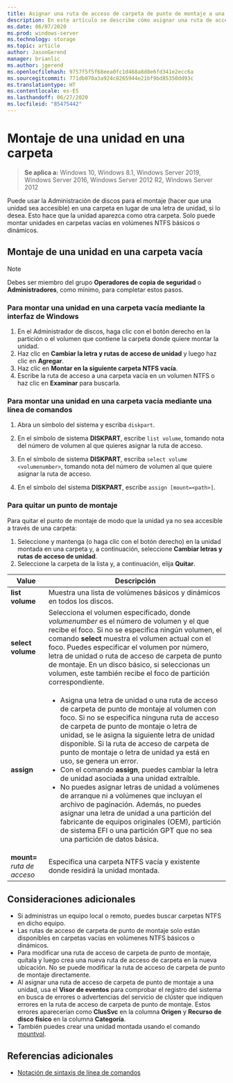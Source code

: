 ```yaml
---
title: Asignar una ruta de acceso de carpeta de punto de montaje a una unidad
description: En este artículo se describe cómo asignar una ruta de acceso de carpeta de punto de montaje (en lugar de una letra de unidad) a una unidad.
ms.date: 06/07/2020
ms.prod: windows-server
ms.technology: storage
ms.topic: article
author: JasonGerend
manager: brianlic
ms.author: jgerend
ms.openlocfilehash: 9757f5f5f68eea0fc1d468a8d8e6fd341e2ecc6a
ms.sourcegitcommit: 771db070a3a924c8265944e21bf9bd85350dd93c
ms.translationtype: HT
ms.contentlocale: es-ES
ms.lasthandoff: 06/27/2020
ms.locfileid: "85475442"
---
```

# <a name="mount-a-drive-in-a-folder"></a>Montaje de una unidad en una carpeta

> **Se aplica a:** Windows 10, Windows 8.1, Windows Server 2019, Windows Server 2016, Windows Server 2012 R2, Windows Server 2012

Puede usar la Administración de discos para el montaje (hacer que una unidad sea accesible) en una carpeta en lugar de una letra de unidad, si lo desea. Esto hace que la unidad aparezca como otra carpeta. Solo puede montar unidades en carpetas vacías en volúmenes NTFS básicos o dinámicos.

## <a name="mounting-a-drive-in-an-empty-folder"></a>Montaje de una unidad en una carpeta vacía

> [!NOTE]
> Debes ser miembro del grupo **Operadores de copia de seguridad** o **Administradores**, como mínimo, para completar estos pasos.

### <a name="to-mount-a-drive-in-an-empty-folder-by-using-the-windows-interface"></a>Para montar una unidad en una carpeta vacía mediante la interfaz de Windows

1.  En el Administrador de discos, haga clic con el botón derecho en la partición o el volumen que contiene la carpeta donde quiere montar la unidad.
2. Haz clic en **Cambiar la letra y rutas de acceso de unidad** y luego haz clic en **Agregar**.
3. Haz clic en **Montar en la siguiente carpeta NTFS vacía**.
4. Escribe la ruta de acceso a una carpeta vacía en un volumen NTFS o haz clic en **Examinar** para buscarla.

### <a name="to-mount-a-drive-in-an-empty-folder-using-a-command-line"></a>Para montar una unidad en una carpeta vacía mediante una línea de comandos

1.  Abra un símbolo del sistema y escriba `diskpart`.

2.  En el símbolo de sistema **DISKPART**, escribe `list volume`, tomando nota del número de volumen al que quieres asignar la ruta de acceso.

3.  En el símbolo de sistema **DISKPART**, escriba `select volume <volumenumber>`, tomando nota del número de volumen al que quiere asignar la ruta de acceso.

5.  En el símbolo del sistema **DISKPART**, escribe `assign [mount=<path>]`.

### <a name="to-remove-a-mount-point"></a>Para quitar un punto de montaje

Para quitar el punto de montaje de modo que la unidad ya no sea accesible a través de una carpeta:

1. Seleccione y mantenga (o haga clic con el botón derecho) en la unidad montada en una carpeta y, a continuación, seleccione **Cambiar letras y rutas de acceso de unidad**.
2. Seleccione la carpeta de la lista y, a continuación, elija **Quitar**.

| Value | Descripción |
| --- | --- |
| **list volume** | Muestra una lista de volúmenes básicos y dinámicos en todos los discos. |
| **select volume**        | Selecciona el volumen especificado, donde <em>volumenumber</em> es el número de volumen y el que recibe el foco. Si no se especifica ningún volumen, el comando **select** muestra el volumen actual con el foco. Puedes especificar el volumen por número, letra de unidad o ruta de acceso de carpeta de punto de montaje. En un disco básico, si seleccionas un volumen, este también recibe el foco de partición correspondiente.|
| **assign** | <ul><li> Asigna una letra de unidad o una ruta de acceso de carpeta de punto de montaje al volumen con foco. Si no se especifica ninguna ruta de acceso de carpeta de punto de montaje o letra de unidad, se le asigna la siguiente letra de unidad disponible. Si la ruta de acceso de carpeta de punto de montaje o letra de unidad ya está en uso, se genera un error.</li>  <li>Con el comando **assign**, puedes cambiar la letra de unidad asociada a una unidad extraíble.</li> <li> No puedes asignar letras de unidad a volúmenes de arranque ni a volúmenes que incluyan el archivo de paginación. Además, no puedes asignar una letra de unidad a una partición del fabricante de equipos originales (OEM), partición de sistema EFI o una partición GPT que no sea una partición de datos básica.</li></ul> |
| **mount=** <em>ruta de acceso</em> | Especifica una carpeta NTFS vacía y existente donde residirá la unidad montada.  |

## <a name="additional-considerations"></a>Consideraciones adicionales

-   Si administras un equipo local o remoto, puedes buscar carpetas NTFS en dicho equipo.
-   Las rutas de acceso de carpeta de punto de montaje solo están disponibles en carpetas vacías en volúmenes NTFS básicos o dinámicos.
-   Para modificar una ruta de acceso de carpeta de punto de montaje, quítala y luego crea una nueva ruta de acceso de carpeta en la nueva ubicación. No se puede modificar la ruta de acceso de carpeta de punto de montaje directamente.
-   Al asignar una ruta de acceso de carpeta de punto de montaje a una unidad, usa el **Visor de eventos** para comprobar el registro del sistema en busca de errores o advertencias del servicio de clúster que indiquen errores en la ruta de acceso de carpeta de punto de montaje. Estos errores aparecerían como **ClusSvc** en la columna **Origen** y **Recurso de disco físico** en la columna **Categoría**.
-   También puedes crear una unidad montada usando el comando [mountvol](https://go.microsoft.com/fwlink/?linkid=64111).

## <a name="additional-references"></a>Referencias adicionales
-   [Notación de sintaxis de línea de comandos](https://technet.microsoft.com/library/cc742449(v=ws.11).aspx)
